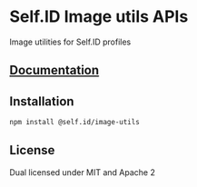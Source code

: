 # Self.ID Image utils APIs

Image utilities for Self.ID profiles

## [Documentation](https://developers.ceramic.network/tools/self-id/overview/)

## Installation

```sh
npm install @self.id/image-utils
```

## License

Dual licensed under MIT and Apache 2
